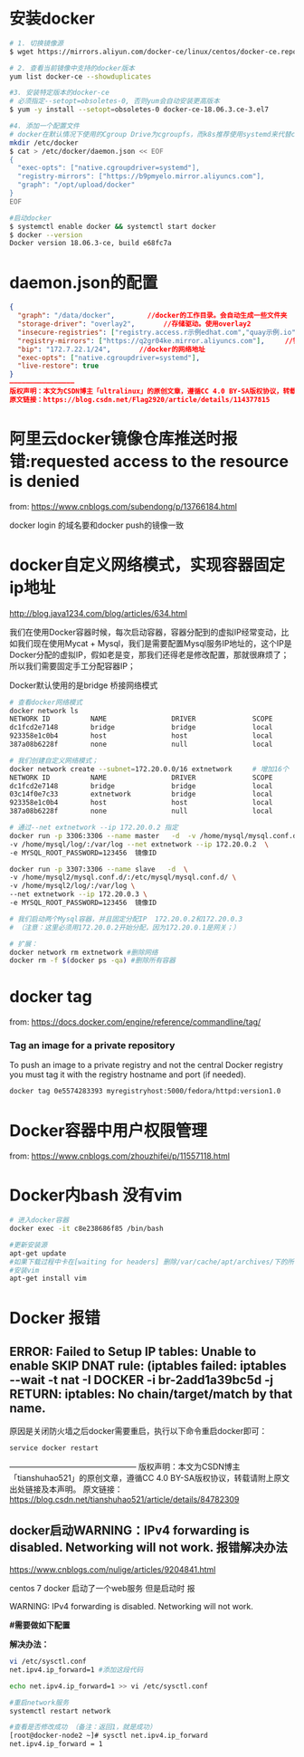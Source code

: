 

# 安装docker

```sh
# 1. 切换镜像源
$ wget https://mirrors.aliyun.com/docker-ce/linux/centos/docker-ce.repo -O /etc/yum.repos.d/docker-ce.repo

# 2. 查看当前镜像中支持的docker版本
yum list docker-ce --showduplicates

#3. 安装特定版本的docker-ce 
# 必须指定--setopt=obsoletes-0, 否则yum会自动安装更高版本
$ yum -y install --setopt=obsoletes-0 docker-ce-18.06.3.ce-3.el7

#4. 添加一个配置文件
# docker在默认情况下使用的Cgroup Drive为cgroupfs，而k8s推荐使用systemd来代替cgroups
mkdir /etc/docker
$ cat > /etc/docker/daemon.json << EOF
{
  "exec-opts": ["native.cgroupdriver=systemd"],
  "registry-mirrors": ["https://b9pmyelo.mirror.aliyuncs.com"],
  "graph": "/opt/upload/docker"
}
EOF

#启动docker
$ systemctl enable docker && systemctl start docker
$ docker --version
Docker version 18.06.3-ce, build e68fc7a


```

# daemon.json的配置

```json
{
  "graph": "/data/docker",        //docker的工作目录。会自动生成一些文件夹
  "storage-driver": "overlay2",       //存储驱动。使用overlay2
  "insecure-registries": ["registry.access.r示例edhat.com","quay示例.io"],        //不安全的registries。自己的私有仓库也填在里边
  "registry-mirrors": ["https://q2gr04ke.mirror.aliyuncs.com"],     //镜像加速源。这里是阿里的
  "bip": "172.7.22.1/24",       //docker的网络地址
  "exec-opts": ["native.cgroupdriver=systemd"],
  "live-restore": true
}
————————————————
版权声明：本文为CSDN博主「ultralinux」的原创文章，遵循CC 4.0 BY-SA版权协议，转载请附上原文出处链接及本声明。
原文链接：https://blog.csdn.net/Flag2920/article/details/114377815
```



# 阿里云docker镜像仓库推送时报错:requested access to the resource is denied

from: https://www.cnblogs.com/subendong/p/13766184.html

docker login 的域名要和docker push的镜像一致

# docker自定义网络模式，实现容器固定ip地址

http://blog.java1234.com/blog/articles/634.html

我们在使用Docker容器时候，每次启动容器，容器分配到的虚拟IP经常变动，比如我们现在使用Mycat +  Mysql，我们是需要配置Mysql服务IP地址的，这个IP是Docker分配的虚拟IP，假如老是变，那我们还得老是修改配置，那就很麻烦了；所以我们需要固定手工分配容器IP；

Docker默认使用的是bridge 桥接网络模式

```sh
# 查看docker网络模式
docker network ls
NETWORK ID          NAME                DRIVER              SCOPE
dc1fcd2e7148        bridge              bridge              local
923358e1c0b4        host                host                local
387a08b6228f        none                null                local
```

```sh
# 我们创建自定义网络模式；
docker network create --subnet=172.20.0.0/16 extnetwork		# 增加16个
NETWORK ID          NAME                DRIVER              SCOPE
dc1fcd2e7148        bridge              bridge              local
03c14f0e7c33        extnetwork          bridge              local
923358e1c0b4        host                host                local
387a08b6228f        none                null                local
```

```sh
# 通过--net extnetwork --ip 172.20.0.2 指定   
docker run -p 3306:3306 --name master   -d  -v /home/mysql/mysql.conf.d/:/etc/mysql/mysql.conf.d/\
-v /home/mysql/log/:/var/log --net extnetwork --ip 172.20.0.2  \
-e MYSQL_ROOT_PASSWORD=123456  镜像ID

docker run -p 3307:3306 --name slave   -d  \
-v /home/mysql2/mysql.conf.d/:/etc/mysql/mysql.conf.d/ \
-v /home/mysql2/log/:/var/log \
--net extnetwork --ip 172.20.0.3 \
-e MYSQL_ROOT_PASSWORD=123456  镜像ID 

# 我们启动两个Mysql容器，并且固定分配IP  172.20.0.2和172.20.0.3
# （注意：这里必须用172.20.0.2开始分配，因为172.20.0.1是网关；）
```

```sh
# 扩展：
docker network rm extnetwork #删除网络
docker rm -f $(docker ps -qa) #删除所有容器
```

# docker tag

from: https://docs.docker.com/engine/reference/commandline/tag/

### Tag an image for a private repository

To push an image to a private registry and not the central Docker registry you must tag it with the registry hostname and port (if needed).

```sh
docker tag 0e5574283393 myregistryhost:5000/fedora/httpd:version1.0
```

# Docker容器中用户权限管理

from: https://www.cnblogs.com/zhouzhifei/p/11557118.html

# Docker内bash 没有vim

```sh
# 进入docker容器
docker exec -it c8e238686f85 /bin/bash

#更新安装源 
apt-get update 
#如果下载过程中卡在[waiting for headers] 删除/var/cache/apt/archives/下的所有文件 
#安装vim 
apt-get install vim
```



# Docker 报错

## ERROR: Failed to Setup IP tables: Unable to enable SKIP DNAT rule:  (iptables failed: iptables --wait -t nat -I DOCKER -i br-2add1a39bc5d -j RETURN: iptables: No chain/target/match by that name.

原因是关闭防火墙之后docker需要重启，执行以下命令重启docker即可：

```sh
service docker restart
```

————————————————
版权声明：本文为CSDN博主「tianshuhao521」的原创文章，遵循CC 4.0 BY-SA版权协议，转载请附上原文出处链接及本声明。
原文链接：https://blog.csdn.net/tianshuhao521/article/details/84782309



## docker启动WARNING：IPv4 forwarding is disabled. Networking will not work. 报错解决办法

https://www.cnblogs.com/nulige/articles/9204841.html

centos 7 docker 启动了一个web服务 但是启动时 报

WARNING: IPv4 forwarding is disabled. Networking will not work.

**#需要做如下配置**

**解决办法：**

```sh
vi /etc/sysctl.conf
net.ipv4.ip_forward=1 #添加这段代码

echo net.ipv4.ip_forward=1 >> vi /etc/sysctl.conf

#重启network服务
systemctl restart network 

#查看是否修改成功 （备注：返回1，就是成功）
[root@docker-node2 ~]# sysctl net.ipv4.ip_forward
net.ipv4.ip_forward = 1
```



